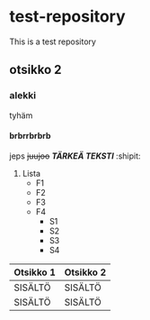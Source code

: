 # test-repository
This is a test repository
## otsikko 2
### alekki
tyhäm
#### brbrrbrbrb
jeps
~~juujoo~~
***TÄRKEÄ TEKSTI***
:shipit:
1. Lista
   - F1
   - F2
   - F3
   - F4
     - S1
     - S2
     - S3
     - S4

| Otsikko 1  | Otsikko 2 |
| ------------- | ------------- |
| SISÄLTÖ  | SISÄLTÖ  |
| SISÄLTÖ  | SISÄLTÖ  |
